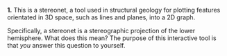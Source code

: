 **1.** This is a stereonet, a tool used in structural geology for plotting features orientated in 3D space, such as lines and planes, into a 2D graph.

Specifically, a stereonet is a stereographic projection of the lower hemisphere. What does this mean? The purpose of this interactive tool is that *you* answer this question to yourself.
